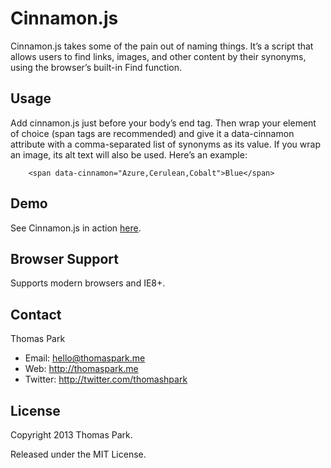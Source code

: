 # Cinnamon.js

Cinnamon.js takes some of the pain out of naming things. It’s a script that allows users to find links, images, and other content by their synonyms, using the browser’s built-in Find function.

## Usage

Add cinnamon.js just before your body’s end tag. Then wrap your element of choice (span tags are recommended) and give it a data-cinnamon attribute with a comma-separated list of synonyms as its value. If you wrap an image, its alt text will also be used.
Here’s an example:

		<span data-cinnamon="Azure,Cerulean,Cobalt">Blue</span>

## Demo

See Cinnamon.js in action [here](http://thomaspark.me/2013/02/cinnamon-js-find-in-page-text-using-synonyms/).

## Browser Support

Supports modern browsers and IE8+.

## Contact

Thomas Park

* Email: <hello@thomaspark.me>
* Web: <http://thomaspark.me>
* Twitter: <http://twitter.com/thomashpark>


## License

Copyright 2013 Thomas Park.

Released under the MIT License.